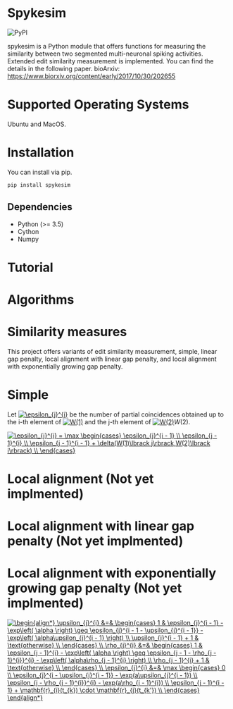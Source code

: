 # Spykesim
![PyPI](https://img.shields.io/pypi/v/spykesim.svg)

spykesim is a Python module that offers functions for measuring the similarity between two segmented multi-neuronal spiking activities.
Extended edit similarity measurement is implemented. You can find the details in the following paper.
bioArxiv: https://www.biorxiv.org/content/early/2017/10/30/202655
# Supported Operating Systems
Ubuntu and MacOS.

# Installation
You can install via pip.
```python
pip install spykesim
```

## Dependencies

- Python (>= 3.5)
- Cython
- Numpy

# Tutorial 

# Algorithms

# Similarity measures
This project offers variants of edit similarity measurement, simple, linear gap penalty, local alignment with linear gap penalty, and local alignment with exponentially growing gap penalty.

# Simple
Let <a href="https://www.codecogs.com/eqnedit.php?latex=\epsilon_{j}^{i}" target="_blank"><img src="https://latex.codecogs.com/gif.latex?\epsilon_{j}^{i}" title="\epsilon_{j}^{i}" /></a> be the number of partial coincidences obtained up to the i-th element of <a href="https://www.codecogs.com/eqnedit.php?latex=W(1)" target="_blank"><img src="https://latex.codecogs.com/gif.latex?W(1)" title="W(1)" /></a> and the j-th element of <a href="https://www.codecogs.com/eqnedit.php?latex=W(2)" target="_blank"><img src="https://latex.codecogs.com/gif.latex?W(2)" title="W(2)" /></a>$W(2)$.

<a href="https://www.codecogs.com/eqnedit.php?latex=\epsilon_{j}^{i}&space;=&space;\max&space;\begin{cases}&space;\epsilon_{j}^{i&space;-&space;1}&space;\\&space;\epsilon_{j&space;-&space;1}^{i}&space;\\&space;\epsilon_{j&space;-&space;1}^{i&space;-&space;1}&space;&plus;&space;\delta(W(1)\lbrack&space;j\rbrack,W(2)\lbrack&space;i\rbrack)&space;\\&space;\end{cases}" target="_blank"><img src="https://latex.codecogs.com/gif.latex?\epsilon_{j}^{i}&space;=&space;\max&space;\begin{cases}&space;\epsilon_{j}^{i&space;-&space;1}&space;\\&space;\epsilon_{j&space;-&space;1}^{i}&space;\\&space;\epsilon_{j&space;-&space;1}^{i&space;-&space;1}&space;&plus;&space;\delta(W(1)\lbrack&space;j\rbrack,W(2)\lbrack&space;i\rbrack)&space;\\&space;\end{cases}" title="\epsilon_{j}^{i} = \max \begin{cases} \epsilon_{j}^{i - 1} \\ \epsilon_{j - 1}^{i} \\ \epsilon_{j - 1}^{i - 1} + \delta(W(1)\lbrack j\rbrack,W(2)\lbrack i\rbrack) \\ \end{cases}" /></a>
<!--
$$
  \epsilon_{j}^{i} = \max
  \begin{cases}
  \epsilon_{j}^{i - 1} \\
  \epsilon_{j - 1}^{i} \\
  \epsilon_{j - 1}^{i - 1} + \delta(W(1)\lbrack j\rbrack,W(2)\lbrack i\rbrack) \\ 
  \end{cases}
$$
-->

# Local alignment (Not yet implmented)

# Local alignment with linear gap penalty (Not yet implmented)

# Local alignment with exponentially growing gap penalty (Not yet implmented)

<a href="https://www.codecogs.com/eqnedit.php?latex=\begin{align*}&space;\upsilon_{j}^{i}&space;&=&&space;\begin{cases}&space;1&space;&&space;\epsilon_{j}^{i&space;-&space;1}&space;-&space;\exp\left(&space;\alpha&space;\right)&space;\geq&space;\epsilon_{j}^{i&space;-&space;1&space;-&space;\upsilon_{j}^{i&space;-&space;1}}&space;-&space;\exp\left(&space;\alpha\upsilon_{j}^{i&space;-&space;1}&space;\right)&space;\\&space;\upsilon_{j}^{i&space;-&space;1}&space;&plus;&space;1&space;&&space;\text{otherwise}&space;\\&space;\end{cases}&space;\\&space;\rho_{j}^{i}&space;&=&&space;\begin{cases}&space;1&space;&&space;\epsilon_{j&space;-&space;1}^{i}&space;-&space;\exp\left(&space;\alpha&space;\right)&space;\geq&space;\epsilon_{j&space;-&space;1&space;-&space;\rho_{j&space;-&space;1}^{i}}^{i}&space;-&space;\exp\left(&space;\alpha\rho_{j&space;-&space;1}^{i}&space;\right)&space;\\&space;\rho_{j&space;-&space;1}^{i}&space;&plus;&space;1&space;&&space;\text{otherwise}&space;\\&space;\end{cases}&space;\\&space;\epsilon_{j}^{i}&space;&=&&space;\max&space;\begin{cases}&space;0&space;\\&space;\epsilon_{j}^{i&space;-&space;\upsilon_{j}^{i&space;-&space;1}}&space;-&space;\exp(a\upsilon_{j}^{i&space;-&space;1})&space;\\&space;\epsilon_{j&space;-&space;\rho_{j&space;-&space;1}^{i}}^{i}&space;-&space;\exp(a\rho_{j&space;-&space;1}^{i})&space;\\&space;\epsilon_{j&space;-&space;1}^{i&space;-&space;1}&space;&plus;&space;\mathbf{r}_{i}(t_{k})&space;\cdot&space;\mathbf{r}_{j}(t_{k'})&space;\\&space;\end{cases}&space;\end{align*}" target="_blank"><img src="https://latex.codecogs.com/gif.latex?\begin{align*}&space;\upsilon_{j}^{i}&space;&=&&space;\begin{cases}&space;1&space;&&space;\epsilon_{j}^{i&space;-&space;1}&space;-&space;\exp\left(&space;\alpha&space;\right)&space;\geq&space;\epsilon_{j}^{i&space;-&space;1&space;-&space;\upsilon_{j}^{i&space;-&space;1}}&space;-&space;\exp\left(&space;\alpha\upsilon_{j}^{i&space;-&space;1}&space;\right)&space;\\&space;\upsilon_{j}^{i&space;-&space;1}&space;&plus;&space;1&space;&&space;\text{otherwise}&space;\\&space;\end{cases}&space;\\&space;\rho_{j}^{i}&space;&=&&space;\begin{cases}&space;1&space;&&space;\epsilon_{j&space;-&space;1}^{i}&space;-&space;\exp\left(&space;\alpha&space;\right)&space;\geq&space;\epsilon_{j&space;-&space;1&space;-&space;\rho_{j&space;-&space;1}^{i}}^{i}&space;-&space;\exp\left(&space;\alpha\rho_{j&space;-&space;1}^{i}&space;\right)&space;\\&space;\rho_{j&space;-&space;1}^{i}&space;&plus;&space;1&space;&&space;\text{otherwise}&space;\\&space;\end{cases}&space;\\&space;\epsilon_{j}^{i}&space;&=&&space;\max&space;\begin{cases}&space;0&space;\\&space;\epsilon_{j}^{i&space;-&space;\upsilon_{j}^{i&space;-&space;1}}&space;-&space;\exp(a\upsilon_{j}^{i&space;-&space;1})&space;\\&space;\epsilon_{j&space;-&space;\rho_{j&space;-&space;1}^{i}}^{i}&space;-&space;\exp(a\rho_{j&space;-&space;1}^{i})&space;\\&space;\epsilon_{j&space;-&space;1}^{i&space;-&space;1}&space;&plus;&space;\mathbf{r}_{i}(t_{k})&space;\cdot&space;\mathbf{r}_{j}(t_{k'})&space;\\&space;\end{cases}&space;\end{align*}" title="\begin{align*} \upsilon_{j}^{i} &=& \begin{cases} 1 & \epsilon_{j}^{i - 1} - \exp\left( \alpha \right) \geq \epsilon_{j}^{i - 1 - \upsilon_{j}^{i - 1}} - \exp\left( \alpha\upsilon_{j}^{i - 1} \right) \\ \upsilon_{j}^{i - 1} + 1 & \text{otherwise} \\ \end{cases} \\ \rho_{j}^{i} &=& \begin{cases} 1 & \epsilon_{j - 1}^{i} - \exp\left( \alpha \right) \geq \epsilon_{j - 1 - \rho_{j - 1}^{i}}^{i} - \exp\left( \alpha\rho_{j - 1}^{i} \right) \\ \rho_{j - 1}^{i} + 1 & \text{otherwise} \\ \end{cases} \\ \epsilon_{j}^{i} &=& \max \begin{cases} 0 \\ \epsilon_{j}^{i - \upsilon_{j}^{i - 1}} - \exp(a\upsilon_{j}^{i - 1}) \\ \epsilon_{j - \rho_{j - 1}^{i}}^{i} - \exp(a\rho_{j - 1}^{i}) \\ \epsilon_{j - 1}^{i - 1} + \mathbf{r}_{i}(t_{k}) \cdot \mathbf{r}_{j}(t_{k'}) \\ \end{cases} \end{align*}" /></a>
<!--
$$
\begin{align*} 
\upsilon_{j}^{i} &=& \begin{cases}
1 & \epsilon_{j}^{i - 1} - \exp\left( \alpha \right) \geq \epsilon_{j}^{i - 1 - \upsilon_{j}^{i - 1}} - \exp\left( \alpha\upsilon_{j}^{i - 1} \right) \\
\upsilon_{j}^{i - 1} + 1 & \text{otherwise} \\
\end{cases} \\
\rho_{j}^{i} &=& \begin{cases}
1 & \epsilon_{j - 1}^{i} - \exp\left( \alpha \right) \geq \epsilon_{j - 1 - \rho_{j - 1}^{i}}^{i} - \exp\left( \alpha\rho_{j - 1}^{i} \right) \\
\rho_{j - 1}^{i} + 1 & \text{otherwise} \\
\end{cases} \\
\epsilon_{j}^{i} &=& \max \begin{cases}
0 \\
\epsilon_{j}^{i - \upsilon_{j}^{i - 1}} - \exp(a\upsilon_{j}^{i - 1}) \\
\epsilon_{j - \rho_{j - 1}^{i}}^{i} - \exp(a\rho_{j - 1}^{i}) \\
\epsilon_{j - 1}^{i - 1} + \mathbf{r}_{i}(t_{k}) \cdot \mathbf{r}_{j}(t_{k'}) \\
\end{cases}
\end{align*}
$$
-->
